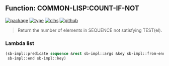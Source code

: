 ## Function: COMMON-LISP:COUNT-IF-NOT
[![package](https://img.shields.io/badge/Package-COMMON--LISP-5f9ea0.svg?style=social&colorA=999999)](../) [![type](https://img.shields.io/badge/Type-Function-5f9ea0.svg?style=social&colorA=999999)](../#function) [![clhs](https://img.shields.io/badge/CLHS-COUNT--IF--NOT-5f9ea0.svg?style=social&colorA=999999)](http://www.lispworks.com/documentation/HyperSpec/Body/f_countc.htm) [![github](https://img.shields.io/badge/GitHub-View_the_source-5f9ea0.svg?style=social&colorA=999999&logo=github)](https://github.com/sbcl/sbcl/blob/master/src/code/seq.lisp/) 

> Return the number of elements in SEQUENCE not satisfying TEST(el).

### Lambda list
```cl
(sb-impl::predicate sequence &rest sb-impl::args &key sb-impl::from-end sb-impl::start
 sb-impl::end sb-impl::key)
```
